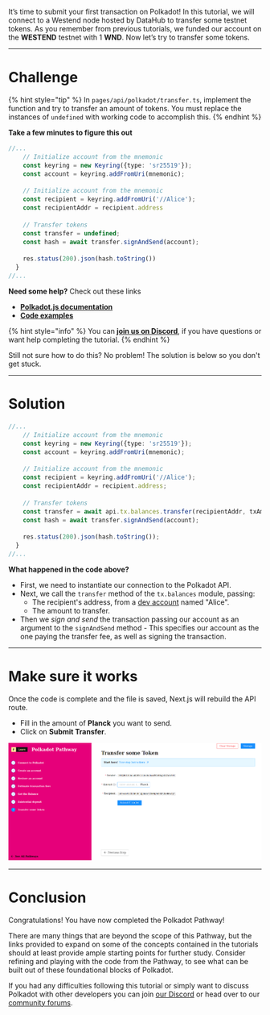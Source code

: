 It’s time to submit your first transaction on Polkadot! In this tutorial, we will connect to a Westend node hosted by DataHub to transfer some testnet tokens. As you remember from previous tutorials, we funded our account on the **WESTEND** testnet with 1 **WND**. Now let’s try to transfer some tokens.

------------------------

# Challenge

{% hint style="tip" %}
In `pages/api/polkadot/transfer.ts`, implement the function and try to transfer an amount of tokens. You must replace the instances of `undefined` with working code to accomplish this.
{% endhint %}

**Take a few minutes to figure this out**

```typescript
//...
    // Initialize account from the mnemonic
    const keyring = new Keyring({type: 'sr25519'});
    const account = keyring.addFromUri(mnemonic);
  
    // Initialize account from the mnemonic
    const recipient = keyring.addFromUri('//Alice');
    const recipientAddr = recipient.address

    // Transfer tokens
    const transfer = undefined;
    const hash = await transfer.signAndSend(account);
    
    res.status(200).json(hash.toString())
  }
//...
```

**Need some help?** Check out these links
* [**Polkadot.js documentation**](https://polkadot.js.org/docs/)  
* [**Code examples**](https://polkadot.js.org/docs/api/examples/promise/)  

{% hint style="info" %}
You can [**join us on Discord**](https://discord.gg/fszyM7K), if you have questions or want help completing the tutorial.
{% endhint %}

Still not sure how to do this? No problem! The solution is below so you don't get stuck.

------------------------

# Solution

```typescript
//...
    // Initialize account from the mnemonic
    const keyring = new Keyring({type: 'sr25519'});
    const account = keyring.addFromUri(mnemonic);
  
    // Initialize account from the mnemonic
    const recipient = keyring.addFromUri('//Alice');
    const recipientAddr = recipient.address;

    // Transfer tokens
    const transfer = await api.tx.balances.transfer(recipientAddr, txAmount);
    const hash = await transfer.signAndSend(account);
    
    res.status(200).json(hash.toString());
  }
//...
```

**What happened in the code above?**

* First, we need to instantiate our connection to the Polkadot API.
* Next, we call the `transfer` method of the `tx.balances` module, passing:
  * The recipient's address, from a [dev account](https://polkadot.js.org/docs/keyring/start/suri#dev-accounts) named "Alice".
  * The amount to transfer.
* Then we _sign and send_ the transaction passing our account as an argument to the `signAndSend` method - This specifies our account as the one paying the transfer fee, as well as signing the transaction.

------------------------

# Make sure it works

Once the code is complete and the file is saved, Next.js will rebuild the API route.
* Fill in the amount of **Planck** you want to send.
* Click on **Submit Transfer**.

![](../../../.gitbook/assets/pathways/polkadot/polkadot-transfer.gif)

-----------------------------

# Conclusion

Congratulations! You have now completed the Polkadot Pathway! 

There are many things that are beyond the scope of this Pathway, but the links provided to expand on some of the concepts contained in the tutorials should at least provide ample starting points for further study. Consider refining and playing with the code from the Pathway, to see what can be built out of these foundational blocks of Polkadot.

If you had any difficulties following this tutorial or simply want to discuss Polkadot with other developers you can join [our Discord](https://discord.gg/fszyM7K) or head over to our [community forums](https://community.figment.io).
